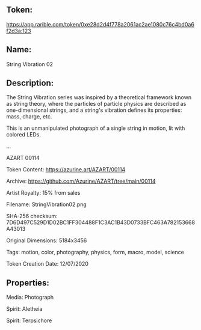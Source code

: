 ## Token:

https://app.rarible.com/token/0xe28d2d4f778a2061ac2ae1080c76c4bd0a6f2d3a:123

## Name:

String Vibration 02

## Description: 

The String Vibration series was inspired by a theoretical framework known as string theory, where the particles of particle physics are described as one-dimensional strings, and a string's vibration defines its properties: mass, charge, etc.

This is an unmanipulated photograph of a single string in motion, lit with colored LEDs.

...

AZART 00114

Token Content: https://azurine.art/AZART/00114

Archive: https://github.com/Azurine/AZART/tree/main/00114

Artist Royalty: 15% from sales

Filename: StringVibration02.png

SHA-256 checksum: 7D6D497C529D1D02BC1FF304488F1C3AC1B43D0733BFC463A782153668A43013

Original Dimensions: 5184x3456

Tags: motion, color, photography, physics, form, macro, model, science

Token Creation Date: 12/07/2020

## Properties:

Media: Photograph

Spirit: Aletheia

Spirit: Terpsichore

